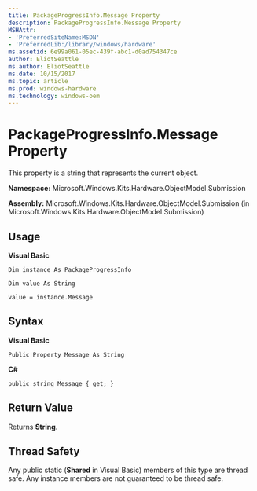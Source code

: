 ```yaml
---
title: PackageProgressInfo.Message Property
description: PackageProgressInfo.Message Property
MSHAttr:
- 'PreferredSiteName:MSDN'
- 'PreferredLib:/library/windows/hardware'
ms.assetid: 6e99a061-05ec-439f-abc1-d0ad754347ce
author: EliotSeattle
ms.author: EliotSeattle
ms.date: 10/15/2017
ms.topic: article
ms.prod: windows-hardware
ms.technology: windows-oem
---
```


# PackageProgressInfo.Message Property


This property is a string that represents the current object.

**Namespace:** Microsoft.Windows.Kits.Hardware.ObjectModel.Submission

**Assembly:** Microsoft.Windows.Kits.Hardware.ObjectModel.Submission (in Microsoft.Windows.Kits.Hardware.ObjectModel.Submission)

## <span id="Usage"></span><span id="usage"></span><span id="USAGE"></span>Usage


**Visual Basic**

`Dim instance As PackageProgressInfo`

`Dim value As String`

`value = instance.Message`

## <span id="Syntax"></span><span id="syntax"></span><span id="SYNTAX"></span>Syntax


**Visual Basic**

`Public Property Message As String`

**C#**

`public string Message { get; }`

## <span id="Return_Value"></span><span id="return_value"></span><span id="RETURN_VALUE"></span>Return Value


Returns **String**.

## <span id="Thread_Safety"></span><span id="thread_safety"></span><span id="THREAD_SAFETY"></span>Thread Safety


Any public static (**Shared** in Visual Basic) members of this type are thread safe. Any instance members are not guaranteed to be thread safe.

 

 






